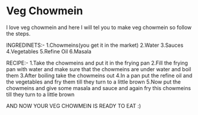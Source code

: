# Veg Chowmein

I love veg chowmein and here I will tel you to make veg chowmein so follow the steps.

INGREDINETS:-
1.Chowmeins(you get it in the market)
2.Water
3.Sauces
4.Vegetables
5.Refine Oil
6.Masala

RECIPE:-
1.Take the chowmeins and put it in the frying pan 
2.Fill the frying pan with water and make sure that the chowmeins are under water and boil them
3.After boiling take the chowmeins out 
4.In a pan put the refine oil and the vegetables and fry them till they turn to a little brown
5.Now put the chowmeins and give some masala and sauce and again fry this chowmeins till they 
  turn to a little brown

AND NOW YOUR VEG CHOWMEIN IS READY TO EAT :)

